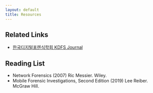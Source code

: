 ```yaml
---
layout: default
title: Resources
---
```


## Related Links
* [한국디지털포렌식학회 KDFS Journal](https://kdfs.jams.or.kr)

## Reading List
* Network Forensics (2007) Ric Messier. Wiley.
* Mobile Forensic Investigations, Second Edition (2019) Lee Reiber. McGraw Hill.